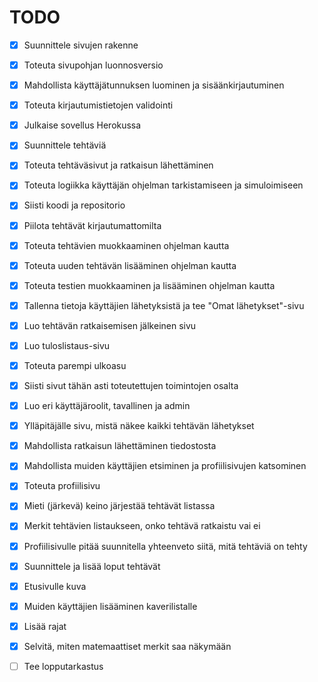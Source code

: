 # TODO
- [x] Suunnittele sivujen rakenne
- [x] Toteuta sivupohjan luonnosversio
- [x] Mahdollista käyttäjätunnuksen luominen ja sisäänkirjautuminen
- [x] Toteuta kirjautumistietojen validointi
- [x] Julkaise sovellus Herokussa
- [x] Suunnittele tehtäviä
- [x] Toteuta tehtäväsivut ja ratkaisun lähettäminen
- [x] Toteuta logiikka käyttäjän ohjelman tarkistamiseen ja simuloimiseen
- [x] Siisti koodi ja repositorio
- [x] Piilota tehtävät kirjautumattomilta
- [x] Toteuta tehtävien muokkaaminen ohjelman kautta
- [x] Toteuta uuden tehtävän lisääminen ohjelman kautta
- [x] Toteuta testien muokkaaminen ja lisääminen ohjelman kautta
- [x] Tallenna tietoja käyttäjien lähetyksistä ja tee "Omat lähetykset"-sivu
- [x] Luo tehtävän ratkaisemisen jälkeinen sivu
- [x] Luo tuloslistaus-sivu
- [x] Toteuta parempi ulkoasu
- [x] Siisti sivut tähän asti toteutettujen toimintojen osalta
- [x] Luo eri käyttäjäroolit, tavallinen ja admin
- [x] Ylläpitäjälle sivu, mistä näkee kaikki tehtävän lähetykset
- [x] Mahdollista ratkaisun lähettäminen tiedostosta
- [x] Mahdollista muiden käyttäjien etsiminen ja profiilisivujen katsominen
- [x] Toteuta profiilisivu

- [x] Mieti (järkevä) keino järjestää tehtävät listassa
- [x] Merkit tehtävien listaukseen, onko tehtävä ratkaistu vai ei
- [x] Profiilisivulle pitää suunnitella yhteenveto siitä, mitä tehtäviä on tehty
- [x] Suunnittele ja lisää loput tehtävät
- [x] Etusivulle kuva
- [x] Muiden käyttäjien lisääminen kaverilistalle
- [x] Lisää rajat 
- [x] Selvitä, miten matemaattiset merkit saa näkymään
- [ ] Tee lopputarkastus
